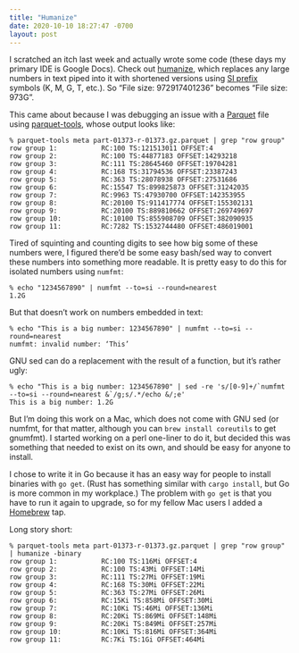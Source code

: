 ```yaml
--- 
title: "Humanize"
date: 2020-10-10 18:27:47 -0700
layout: post
---
```


I scratched an itch last week and actually wrote some code (these days my primary IDE is Google Docs). Check out [humanize](https://github.com/bgreenlee/humanize), which replaces any large numbers in text piped into it with shortened versions using [SI prefix](https://en.wikipedia.org/wiki/Metric_prefix) symbols (K, M, G, T, etc.). So “File size: 972917401236” becomes “File size: 973G”.

This came about because I was debugging an issue with a [Parquet](https://parquet.apache.org) file using [parquet-tools](https://github.com/apache/parquet-mr/tree/master/parquet-tools), whose output looks like:

	% parquet-tools meta part-01373-r-01373.gz.parquet | grep "row group"
	row group 1:           RC:100 TS:121513011 OFFSET:4 
	row group 2:           RC:100 TS:44877183 OFFSET:14293218 
	row group 3:           RC:111 TS:28645460 OFFSET:19704281 
	row group 4:           RC:168 TS:31794536 OFFSET:23387243 
	row group 5:           RC:363 TS:28078938 OFFSET:27531686 
	row group 6:           RC:15547 TS:899825873 OFFSET:31242035 
	row group 7:           RC:9963 TS:47930700 OFFSET:142353955 
	row group 8:           RC:20100 TS:911417774 OFFSET:155302131 
	row group 9:           RC:20100 TS:889810662 OFFSET:269749697 
	row group 10:          RC:10100 TS:855908709 OFFSET:382090935 
	row group 11:          RC:7282 TS:1532744480 OFFSET:486019001 

Tired of squinting and counting digits to see how big some of these numbers were, I figured there’d be some easy bash/sed way to convert these numbers into something more readable. It is pretty easy to do this for isolated numbers using `numfmt`: 

	% echo "1234567890" | numfmt --to=si --round=nearest
	1.2G

But that doesn’t work on numbers embedded in text:

	% echo "This is a big number: 1234567890" | numfmt --to=si --round=nearest
	numfmt: invalid number: ‘This’

GNU sed can do a replacement with the result of a function, but it’s rather ugly:

	% echo "This is a big number: 1234567890" | sed -re 's/[0-9]+/`numfmt --to=si --round=nearest &`/g;s/.*/echo &/;e'
	This is a big number: 1.2G

But I’m doing this work on a Mac, which does not come with GNU sed (or numfmt, for that matter, although you can `brew install coreutils` to get gnumfmt). I started working on a perl one-liner to do it, but decided this was something that needed to exist on its own, and should be easy for anyone to install.

I chose to write it in Go because it has an easy way for people to install binaries with `go get`. (Rust has something similar with `cargo install`, but Go is more common in my workplace.) The problem with `go get` is that you have to run it again to upgrade, so for my fellow Mac users I added a [Homebrew](https://brew.sh) tap.

Long story short:

	% parquet-tools meta part-01373-r-01373.gz.parquet | grep "row group" | humanize -binary
	row group 1:           RC:100 TS:116Mi OFFSET:4 
	row group 2:           RC:100 TS:43Mi OFFSET:14Mi 
	row group 3:           RC:111 TS:27Mi OFFSET:19Mi 
	row group 4:           RC:168 TS:30Mi OFFSET:22Mi 
	row group 5:           RC:363 TS:27Mi OFFSET:26Mi 
	row group 6:           RC:15Ki TS:858Mi OFFSET:30Mi 
	row group 7:           RC:10Ki TS:46Mi OFFSET:136Mi 
	row group 8:           RC:20Ki TS:869Mi OFFSET:148Mi 
	row group 9:           RC:20Ki TS:849Mi OFFSET:257Mi 
	row group 10:          RC:10Ki TS:816Mi OFFSET:364Mi 
	row group 11:          RC:7Ki TS:1Gi OFFSET:464Mi


